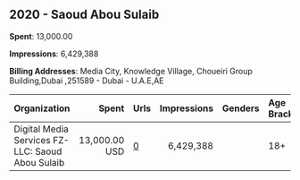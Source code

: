 ## 2020 - Saoud Abou Sulaib 
**Spent**: 13,000.00

**Impressions**: 6,429,388

**Billing Addresses**: Media City, Knowledge Village, Choueiri Group Building,Dubai ,251589 - Dubai - U.A.E,AE

|Organization|Spent|Urls|Impressions|Genders|Age Brackets|Country Codes|
|:---|---:|:---|---:|:---|:---|:---|
|Digital Media Services FZ-LLC: Saoud Abou Sulaib|13,000.00 USD|[0](https://www.snap.com/political-ads/asset/d0e76035c6d6beb8288887d16f9279fc913a886915f7fe4a5a27efa14a2d4cc5?mediaType=mp4)|6,429,388||18+|kuwait|
